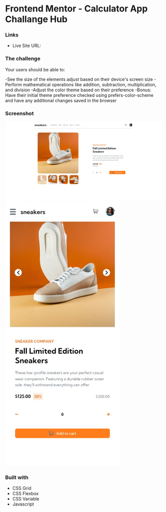 # Frontend Mentor - Calculator App Challange Hub

### Links

- Live Site URL:

### The challenge

Your users should be able to:

-See the size of the elements adjust based on their device's screen size
-Perform mathematical operations like addition, subtraction, multiplication, and division
-Adjust the color theme based on their preference
-Bonus: Have their initial theme preference checked using prefers-color-scheme and have any additional changes saved in the browser

### Screenshot

![ecommerce1](https://github.com/zulfikar321/ecommerce-product-page-main-2/blob/main/screenshot/Web%20capture_8-5-2022_205130_127.0.0.1.jpeg?raw=true)
![ecommerce2](https://github.com/zulfikar321/ecommerce-product-page-main-2/blob/main/screenshot/Web%20capture_8-5-2022_205158_127.0.0.1.jpeg?raw=true)

### Built with

- CSS Grid
- CSS Flexbox
- CSS Variable
- Javascript
